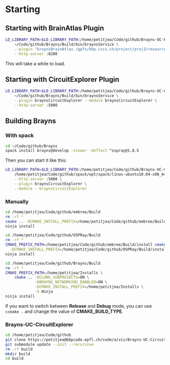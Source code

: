 # Starting
## Starting with BrainAtlas Plugin

```bash
LD_LIBRARY_PATH=$LD_LIBRARY_PATH:/home/petitjea/Code/github/Brayns-UC-BrainAtlas/build \
    ~/Code/github/Brayns/Build/bin/braynsService \
    --plugin "braynsBrainAtlas /gpfs/bbp.cscs.ch/project/proj3/resources/brain_atlas/simple.brainatlas" \
    --http-server :8200
```

This will take a while to load.

## Starting with CircuitExplorer Plugin

```bash
LD_LIBRARY_PATH=$LD_LIBRARY_PATH:/home/petitjea/Code/github/Brayns-UC-CircuitExplorer/build \
    ~/Code/github/Brayns/Build/bin/braynsService \
    --plugin braynsCircuitExplorer --module braynsCircuitExplorer \
    --http-server :5000
```

## Building Brayns

### With spack

```bash
cd ~/Code/github/Brayns
spack install brayns@develop -viewer -deflect ^ospray@1.8.5
```

Then you can start it like this:
```bash
LD_LIBRARY_PATH=$LD_LIBRARY_PATH:/home/petitjea/Code/github/Brayns-UC-CircuitExplorer/build \
    /home/petitjea/Code/github/spack/opt/spack/linux-ubuntu18.04-x86_64/gcc-7.4.0/brayns-develop-d6vgtt/bin/braynsService \
    --http-server :5000 \
    --plugin braynsCircuitExplorer \
    --module --braynsCircuitExplorer
```

### Manually

```bash
cd /home/petitjea/Code/github/embree/Build
rm -rf *
cmake .. -DCMAKE_INSTALL_PREFIX=/home/petitjea/Code/github/embree/Build/install -G Ninja
ninja install

cd /home/petitjea/Code/github/OSPRay/Build
rm -rf *
CMAKE_PREFIX_PATH=/home/petitjea/Code/github/embree/Build/install cmake .. \
  -DCMAKE_INSTALL_PREFIX=/home/petitjea/Code/github/OSPRay/Build/install -G Ninja
ninja install

cd /home/petitjea/Code/github/Brayns/Build
rm -rf *
CMAKE_PREFIX_PATH=/home/petitjea/Installs \
    cmake .. -DCLONE_SUBPROJECTS=ON \
             -DBRAYNS_NETWORKING_ENABLED=ON \
             -DCMAKE_INSTALL_PREFIX=/home/petitjea/Installs \
             -G Ninja
ninja install
```

If you want to switch between __Release__ and __Debug__ mode, you can use `ccmake .` and change the value of __CMAKE_BUILD_TYPE__.

### Brayns-UC-CircuitExplorer

```bash
cd /home/petitjea/Code/github
git clone https://petitjea@bbpcode.epfl.ch/code/a/viz/Brayns-UC-CircuitExplorer
git submodule update --init --recursive
rm -rf build
mkdir build
cd build

```
